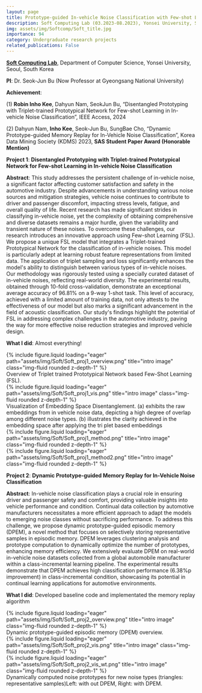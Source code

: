 ```yaml
---
layout: page
title: Prototype-guided In-vehicle Noise Classification with Few-shot Learning
description: Soft Computing Lab (03.2023-08.2023), Yonsei University, Seoul, South Korea
img: assets/img/Softcomp/Soft_title.jpg
importance: 94
category: Undergraduate research projects
related_publications: False
---
```


**<a href='https://sclab.yonsei.ac.kr/'>Soft Computing Lab</a>**, Department of Computer Science, Yonsei University, Seoul, South Korea

**PI**: Dr. Seok-Jun Bu (Now Professor at Gyeongsang National University)

**Achievement**: 

(1) **Robin Inho Kee**, Dahyun Nam, SeokJun Bu, “Disentangled Prototyping with Triplet-trained Prototypical Network for Few-shot Learning in In-vehicle Noise Classification”, IEEE Access, 2024

(2) Dahyun Nam, **Inho Kee**, Seok-Jun Bu, SungBae Cho, “Dynamic Prototype-guided Memory Replay for In-Vehicle Noise Classification”, Korea Data Mining Society (KDMS) 2023, **SAS Student Paper Award (Honorable Mention)**


**Project 1**: **Disentangled Prototyping with Triplet-trained Prototypical Network for Few-shot Learning in In-vehicle Noise Classification**

**Abstract**: This study addresses the persistent challenge of in-vehicle noise, a significant factor affecting customer satisfaction and safety in the automotive industry. Despite advancements in understanding various noise sources and mitigation strategies, vehicle noise continues to contribute to driver and passenger discomfort, impacting stress levels, fatigue, and overall quality of life. Recent research has made significant strides in classifying in-vehicle noise, yet the complexity of obtaining comprehensive and diverse datasets remains a major hurdle, given the variability and transient nature of these noises. To overcome these challenges, our research introduces an innovative approach using Few-shot Learning (FSL). We propose a unique FSL model that integrates a Triplet-trained Prototypical Network for the classification of in-vehicle noises. This model is particularly adept at learning robust feature representations from limited data. The application of triplet sampling and loss significantly enhances the model's ability to distinguish between various types of in-vehicle noises. Our methodology was rigorously tested using a specially curated dataset of in-vehicle noises, reflecting real-world diversity. The experimental results, obtained through 10-fold cross-validation, demonstrate an exceptional average accuracy of 96.81% on a 9-way 1-shot task. This level of accuracy, achieved with a limited amount of training data, not only attests to the effectiveness of our model but also marks a significant advancement in the field of acoustic classification. Our study's findings highlight the potential of FSL in addressing complex challenges in the automotive industry, paving the way for more effective noise reduction strategies and improved vehicle design.

**What I did**: Almost everything!

<div class="row">
    <div class="col-sm mt-3 mt-md-0">
        {% include figure.liquid loading="eager" path="assets/img/Soft/Soft_proj1_overview.png" title="intro image" class="img-fluid rounded z-depth-1" %}
    </div>
</div>
<div class="caption">
    Overview of Triplet trained Prototypical Network based Few-Shot Learning (FSL).
</div>

<div class="row">
    <div class="col-sm mt-3 mt-md-0">
        {% include figure.liquid loading="eager" path="assets/img/Soft/Soft_proj1_vis.png" title="intro image" class="img-fluid rounded z-depth-1" %}
    </div>
</div>
<div class="caption">
    Visualization of Embedding Space Disentanglement. (a) exhibits the raw embeddings from in vehicle noise data, depicting a high degree of overlap among different noise types. (b) illustrates the clarity achieved in the embedding space after applying the tri plet based embeddings
</div>

<div class="row">
    <div class="col-sm mt-3 mt-md-0">
        {% include figure.liquid loading="eager" path="assets/img/Soft/Soft_proj1_method.png" title="intro image" class="img-fluid rounded z-depth-1" %}
    </div>
    <div class="col-sm mt-3 mt-md-0">
        {% include figure.liquid loading="eager" path="assets/img/Soft/Soft_proj1_method2.png" title="intro image" class="img-fluid rounded z-depth-1" %}
    </div>
</div>



**Project 2**: **Dynamic Prototype-guided Memory Replay for In-Vehicle Noise Classification**

**Abstract**: In-vehicle noise classification plays a crucial role in ensuring driver and passenger safety and comfort, providing valuable insights into vehicle performance and condition. Continual data collection by automotive manufacturers necessitates a more efficient approach to adapt the models to emerging noise classes without sacrificing performance. To address this challenge, we propose dynamic prototype-guided episodic memory (DPEM), a novel method that focuses on selectively storing representative samples in episodic memory. DPEM leverages clustering analysis and prototype computation to dynamically optimize the number of prototypes, enhancing memory efficiency. We extensively evaluate DPEM on real-world in-vehicle noise datasets collected from a global automobile manufacturer within a class-incremental learning pipeline. The experimental results demonstrate that DPEM achieves high classification performance (6.38%p improvement) in class-incremental condition, showcasing its potential in continual learning applications for automotive environments.

**What I did**: Developed baseline code and implementated the memory replay algorithm

<div class="row">
    <div class="col-sm mt-3 mt-md-0">
        {% include figure.liquid loading="eager" path="assets/img/Soft/Soft_proj2_overview.png" title="intro image" class="img-fluid rounded z-depth-1" %}
    </div>
</div>
<div class="caption">
    Dynamic prototype-guided episodic memory (DPEM) overview.
</div>

<div class="row">
    <div class="col-sm mt-3 mt-md-0">
        {% include figure.liquid loading="eager" path="assets/img/Soft/Soft_proj2_vis.png" title="intro image" class="img-fluid rounded z-depth-1" %}
    </div>
    <div class="col-sm mt-3 mt-md-0">
        {% include figure.liquid loading="eager" path="assets/img/Soft/Soft_proj2_vis_wt.png" title="intro image" class="img-fluid rounded z-depth-1" %}
    </div>
</div>
<div class="caption">
    Dynamically computed noise prototypes for new noise types (triangles: representative samples)Left: with out DPEM, Right: with DPEM.
</div>

